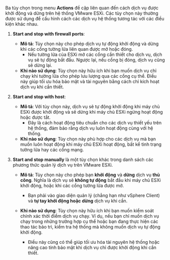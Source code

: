 Ba tùy chọn trong menu **Actions**  đề cập liên quan đến cách dịch vụ được khởi động và dừng trên hệ thống VMware ESXi. Các tùy chọn này thường được sử dụng để cấu hình cách các dịch vụ hệ thống tương tác với các điều kiện khác nhau.

1. **Start and stop with firewall ports**:
   - **Mô tả**: Tùy chọn này cho phép dịch vụ tự động khởi động và dừng khi các cổng tường lửa liên quan được mở hoặc đóng.
        - Nếu tường lửa của ESXi mở các cổng cần thiết cho dịch vụ, dịch vụ sẽ tự động bắt đầu. Ngược lại, nếu cổng bị đóng, dịch vụ cũng sẽ dừng lại.
   - **Khi nào sử dụng**: Tùy chọn này hữu ích khi bạn muốn dịch vụ chỉ chạy khi tường lửa cho phép lưu lượng qua các cổng cụ thể. Điều này giúp tối ưu hóa bảo mật và tài nguyên bằng cách chỉ kích hoạt dịch vụ khi cần thiết.

2. **Start and stop with host**:
   - **Mô tả**: Với tùy chọn này, dịch vụ sẽ tự động khởi động khi máy chủ ESXi được khởi động và sẽ dừng khi máy chủ ESXi ngừng hoạt động hoặc được tắt. 
        - Đây là cách hoạt động tiêu chuẩn cho các dịch vụ thiết yếu trên hệ thống, đảm bảo rằng dịch vụ luôn hoạt động cùng với hệ thống.
   - **Khi nào sử dụng**: Tùy chọn này phù hợp cho các dịch vụ mà bạn muốn luôn hoạt động khi máy chủ ESXi hoạt động, bất kể tình trạng tường lửa hay các cổng mạng.

3. **Start and stop manually** là một tùy chọn khác trong danh sách các phương thức quản lý dịch vụ trên VMware ESXi. 

    - **Mô tả**: Tùy chọn này cho phép bạn **khởi động** và **dừng** dịch vụ **thủ công**. Nghĩa là dịch vụ sẽ **không tự động** bắt đầu khi máy chủ ESXi khởi động, hoặc khi các cổng tường lửa được mở.
        - Bạn phải vào giao diện quản lý (chẳng hạn như vSphere Client) và **tự tay khởi động hoặc dừng** dịch vụ khi cần.

    - **Khi nào sử dụng**:  Tùy chọn này hữu ích khi bạn muốn kiểm soát chính xác thời điểm dịch vụ chạy. Ví dụ, nếu bạn chỉ muốn dịch vụ chạy trong những trường hợp cụ thể hoặc bạn đang thực hiện các thao tác bảo trì, kiểm tra hệ thống mà không muốn dịch vụ tự động khởi động.
        - Điều này cũng có thể giúp tối ưu hóa tài nguyên hệ thống hoặc nâng cao tính bảo mật khi dịch vụ chỉ được khởi động khi cần thiết.
